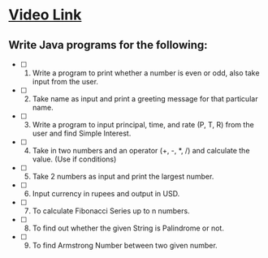 # [Video Link](https://youtu.be/TAtrPoaJ7gc)

## Write Java programs for the following:

- [ ] 1. Write a program to print whether a number is even or odd, also take
input from the user.
- [ ] 2. Take name as input and print a greeting message for that particular name.
- [ ] 3. Write a program to input principal, time, and rate (P, T, R) from the user and
find Simple Interest.
- [ ] 4. Take in two numbers and an operator (+, -, *, /) and calculate the value.
(Use if conditions)
- [ ] 5. Take 2 numbers as input and print the largest number.
- [ ] 6. Input currency in rupees and output in USD.
- [ ] 7. To calculate Fibonacci Series up to n numbers.
- [ ] 8. To find out whether the given String is Palindrome or not.
- [ ] 9. To find Armstrong Number between two given number.

